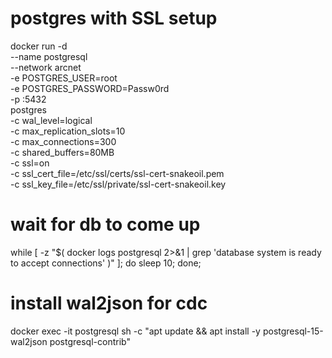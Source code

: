 
# postgres with SSL setup
docker run -d \
    --name postgresql \
    --network arcnet \
    -e POSTGRES_USER=root \
    -e POSTGRES_PASSWORD=Passw0rd \
    -p :5432 \
    postgres \
    -c wal_level=logical \
    -c max_replication_slots=10 \
    -c max_connections=300 \
    -c shared_buffers=80MB \
    -c ssl=on \
    -c ssl_cert_file=/etc/ssl/certs/ssl-cert-snakeoil.pem \
    -c ssl_key_file=/etc/ssl/private/ssl-cert-snakeoil.key    

# wait for db to come up
while [ -z "$( docker logs postgresql 2>&1 | grep 'database system is ready to accept connections' )" ]; do sleep 10; done;

# install wal2json for cdc
docker exec -it postgresql sh -c "apt update && apt install -y postgresql-15-wal2json postgresql-contrib"
